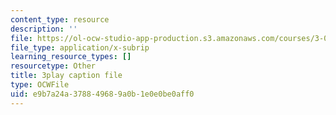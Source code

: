 ```yaml
---
content_type: resource
description: ''
file: https://ol-ocw-studio-app-production.s3.amazonaws.com/courses/3-091sc-introduction-to-solid-state-chemistry-fall-2010/e9b7a24a378849689a0b1e0e0be0aff0_FRgckt9lDQ8.srt
file_type: application/x-subrip
learning_resource_types: []
resourcetype: Other
title: 3play caption file
type: OCWFile
uid: e9b7a24a-3788-4968-9a0b-1e0e0be0aff0
---
```

